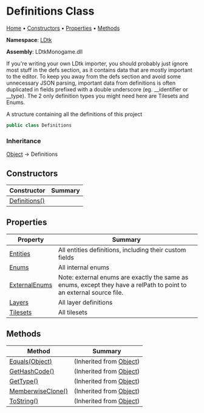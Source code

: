 # Definitions Class

[Home](../../README.md) &#x2022; [Constructors](#constructors) &#x2022; [Properties](#properties) &#x2022; [Methods](#methods)

**Namespace**: [LDtk](../README.md)

**Assembly**: LDtkMonogame\.dll

  
If you're writing your own LDtk importer, you should probably just ignore most stuff in
the defs section, as it contains data that are mostly important to the editor\. To keep
you away from the defs section and avoid some unnecessary JSON parsing, important data
from definitions is often duplicated in fields prefixed with a double underscore \(eg\.
\_\_identifier or \_\_type\)\.  The 2 only definition types you might need here are
Tilesets and Enums\.

A structure containing all the definitions of this project

```csharp
public class Definitions
```

### Inheritance

[Object](https://docs.microsoft.com/en-us/dotnet/api/system.object) &#x2192; Definitions

## Constructors

| Constructor | Summary |
| ----------- | ------- |
| [Definitions()](-ctor/README.md) | |

## Properties

| Property | Summary |
| -------- | ------- |
| [Entities](Entities/README.md) | All entities definitions, including their custom fields |
| [Enums](Enums/README.md) | All internal enums |
| [ExternalEnums](ExternalEnums/README.md) | Note: external enums are exactly the same as enums, except they have a relPath to point to an external source file\. |
| [Layers](Layers/README.md) | All layer definitions |
| [Tilesets](Tilesets/README.md) | All tilesets |

## Methods

| Method | Summary |
| ------ | ------- |
| [Equals(Object)](https://docs.microsoft.com/en-us/dotnet/api/system.object.equals) |  \(Inherited from [Object](https://docs.microsoft.com/en-us/dotnet/api/system.object)\) |
| [GetHashCode()](https://docs.microsoft.com/en-us/dotnet/api/system.object.gethashcode) |  \(Inherited from [Object](https://docs.microsoft.com/en-us/dotnet/api/system.object)\) |
| [GetType()](https://docs.microsoft.com/en-us/dotnet/api/system.object.gettype) |  \(Inherited from [Object](https://docs.microsoft.com/en-us/dotnet/api/system.object)\) |
| [MemberwiseClone()](https://docs.microsoft.com/en-us/dotnet/api/system.object.memberwiseclone) |  \(Inherited from [Object](https://docs.microsoft.com/en-us/dotnet/api/system.object)\) |
| [ToString()](https://docs.microsoft.com/en-us/dotnet/api/system.object.tostring) |  \(Inherited from [Object](https://docs.microsoft.com/en-us/dotnet/api/system.object)\) |

